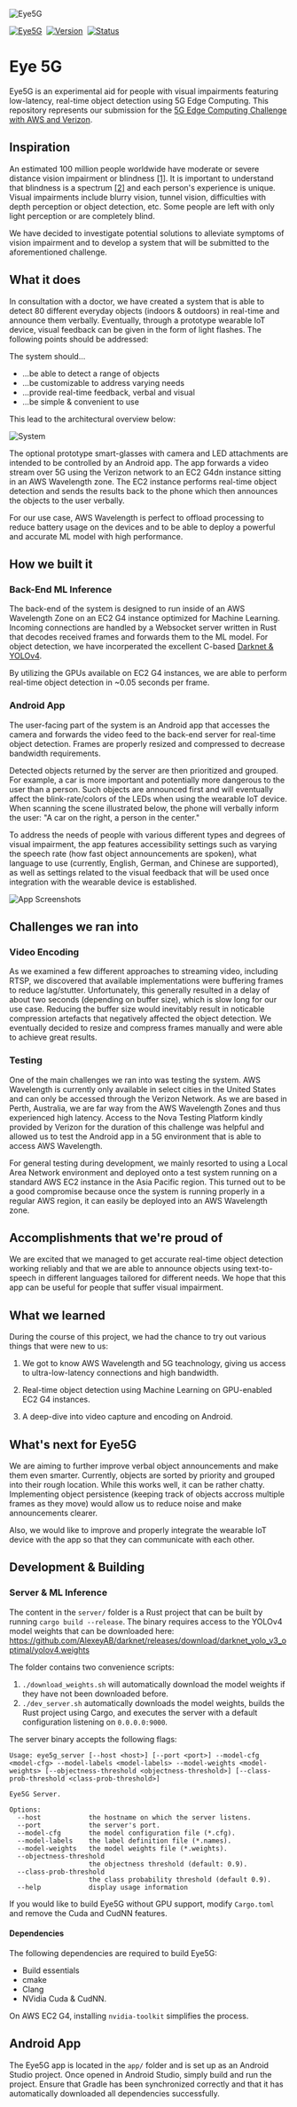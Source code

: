 
![Eye5G](docs/eye5g.png)

[![Eye5G](https://img.shields.io/badge/app-eye5g-3F51B5.svg?style=for-the-badge)](https://eye5g.silentbyte.com)&nbsp;
[![Version](https://img.shields.io/badge/version-1.0-05A5CC.svg?style=for-the-badge)](https://eye5g.silentbyte.com)&nbsp;
[![Status](https://img.shields.io/badge/status-live-00B20E.svg?style=for-the-badge)](https://eye5g.silentbyte.com)


# Eye 5G

Eye5G is an experimental aid for people with visual impairments featuring low-latency, real-time object detection using 5G Edge Computing.
This repository represents our submission for the [5G Edge Computing Challenge with AWS and Verizon](https://5gedgecloud.devpost.com/).


## Inspiration

An estimated 100 million people worldwide have moderate or severe distance vision impairment or blindness [[1]](https://www.who.int/news/item/27-05-2021-global-eye-care-targets-endorsed-by-member-states-at-the-74th-world-health-assembly). It is important to understand that blindness is a spectrum [[2]](https://cnib.ca/en/sight-loss-info/blindness/what-blindness) and each person's experience is unique. Visual impairments include blurry vision, tunnel vision, difficulties with depth perception or object detection, etc. Some people are left with only light perception or are completely blind.

We have decided to investigate potential solutions to alleviate symptoms of vision impairment and to develop a system that will be submitted to the aforementioned challenge.


## What it does

In consultation with a doctor, we have created a system that is able to detect 80 different everyday objects (indoors & outdoors) in real-time and announce them verbally. Eventually, through a prototype wearable IoT device, visual feedback can be given in the form of light flashes. The following points should be addressed:

The system should...

* ...be able to detect a range of objects
* ...be customizable to address varying needs
* ...provide real-time feedback, verbal and visual
* ...be simple & convenient to use


This lead to the architectural overview below:

![System](docs/system.png)

The optional prototype smart-glasses with camera and LED attachments are intended to be controlled by an Android app. The app forwards a video stream over 5G using the Verizon network to an EC2 G4dn instance sitting in an AWS Wavelength zone. The EC2 instance performs real-time object detection and sends the results back to the phone which then announces the objects to the user verbally.

For our use case, AWS Wavelength is perfect to offload processing to reduce battery usage on the devices and to be able to deploy a powerful and accurate ML model with high performance.


## How we built it

### Back-End ML Inference

The back-end of the system is designed to run inside of an AWS Wavelength Zone on an EC2 G4 instance optimized for Machine Learning. Incoming connections are handled by a Websocket server written in Rust that decodes received frames and forwards them to the ML model. For object detection, we have incorperated the excellent C-based [Darknet & YOLOv4](https://github.com/AlexeyAB/darknet).

By utilizing the GPUs available on EC2 G4 instances, we are able to perform real-time object detection in ~0.05 seconds per frame.


### Android App

The user-facing part of the system is an Android app that accesses the camera and forwards the video feed to the back-end server for real-time object detection. Frames are properly resized and compressed to decrease bandwidth requirements.

Detected objects returned by the server are then prioritized and grouped. For example, a car is more important and potentially more dangerous to the user than a person. Such objects are announced first and will eventually affect the blink-rate/colors of the LEDs when using the wearable IoT device. When scanning the scene illustrated below, the phone will verbally inform the user: "A car on the right, a person in the center."

To address the needs of people with various different types and degrees of visual impairment, the app features accessibility settings such as varying the speech rate (how fast object announcements are spoken), what language to use (currently, English, German, and Chinese are supported), as well as settings related to the visual feedback that will be used once integration with the wearable device is established.

![App Screenshots](docs/app.png)


## Challenges we ran into

### Video Encoding

As we examined a few different approaches to streaming video, including RTSP, we discovered that available implementations were buffering frames to reduce lag/stutter. Unfortunately, this generally resulted in a delay of about two seconds (depending on buffer size), which is slow long for our use case. Reducing the buffer size would inevitably result in noticable compression artefacts that negatively affected the object detection. We eventually decided to resize and compress frames manually and were able to achieve great results.


### Testing

One of the main challenges we ran into was testing the system. AWS Wavelength is currently only available in select cities in the United States and can only be accessed through the Verizon Network. As we are based in Perth, Australia, we are far way from the AWS Wavelength Zones and thus experienced high latency. Access to the Nova Testing Platform kindly provided by Verizon for the duration of this challenge was helpful and allowed us to test the Android app in a 5G environment that is able to access AWS Wavelength.

For general testing during development, we mainly resorted to using a Local Area Network environment and deployed onto a test system running on a standard AWS EC2 instance in the Asia Pacific region. This turned out to be a good compromise because once the system is running properly in a regular AWS region, it can easily be deployed into an AWS Wavelength zone.


## Accomplishments that we're proud of

We are excited that we managed to get accurate real-time object detection working reliably and that we are able to announce objects using text-to-speech in different languages tailored for different needs. We hope that this app can be useful for people that suffer visual impairment.


## What we learned

During the course of this project, we had the chance to try out various things that were new to us:

1) We got to know AWS Wavelength and 5G teachnology, giving us access to ultra-low-latency connections and high bandwidth.

2) Real-time object detection using Machine Learning on GPU-enabled EC2 G4 instances.

3) A deep-dive into video capture and encoding on Android.


## What's next for Eye5G

We are aiming to further improve verbal object announcements and make them even smarter. Currently, objects are sorted by priority and grouped into their rough location. While this works well, it can be rather chatty. Implementing object persistence (keeping track of objects accross multiple frames as they move) would allow us to reduce noise and make announcements clearer.

Also, we would like to improve and properly integrate the wearable IoT device with the app so that they can communicate with each other.


## Development & Building

### Server & ML Inference

The content in the `server/` folder is a Rust project that can be built by running `cargo build --release`. The binary requires access to the YOLOv4 model weights that can be downloaded here: https://github.com/AlexeyAB/darknet/releases/download/darknet_yolo_v3_optimal/yolov4.weights

The folder contains two convenience scripts:

1) `./download_weights.sh` will automatically download the model weights if they have not been downloaded before.
2) `./dev_server.sh` automatically downloads the model weights, builds the Rust project using Cargo, and executes the server with a default configuration listening on `0.0.0.0:9000`.

The server binary accepts the following flags:

```
Usage: eye5g_server [--host <host>] [--port <port>] --model-cfg <model-cfg> --model-labels <model-labels> --model-weights <model-weights> [--objectness-threshold <objectness-threshold>] [--class-prob-threshold <class-prob-threshold>]

Eye5G Server.

Options:
  --host            the hostname on which the server listens.
  --port            the server's port.
  --model-cfg       the model configuration file (*.cfg).
  --model-labels    the label definition file (*.names).
  --model-weights   the model weights file (*.weights).
  --objectness-threshold
                    the objectness threshold (default: 0.9).
  --class-prob-threshold
                    the class probability threshold (default 0.9).
  --help            display usage information
```

If you would like to build Eye5G without GPU support, modify `Cargo.toml` and remove the Cuda and CudNN features.


#### Dependencies

The following dependencies are required to build Eye5G:

* Build essentials
* cmake
* Clang
* NVidia Cuda & CudNN.

On AWS EC2 G4, installing `nvidia-toolkit` simplifies the process.


## Android App

The Eye5G app is located in the `app/` folder and is set up as an Android Studio project. Once opened in Android Studio, simply build and run the project. Ensure that Gradle has been synchronized correctly and that it has automatically downloaded all dependencies successfully.
